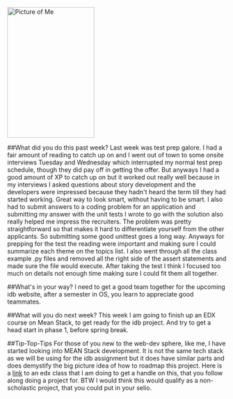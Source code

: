 <d1>
  <img src="http://i1273.photobucket.com/albums/y419/WesleyDraper/WesDraperHeadshot_zps1iotzrhv.jpg" border="0" alt="Picture of Me"style="width:200px;height:300px;">
</d1>

##What did you do this past week?
Last week was test prep galore.  I had a fair amount of reading to catch up on and I went out of town to some onsite interviews Tuesday and Wednesday which interrupted my normal test prep schedule, though they did pay off in getting the offer. But anyways I had a good amount of XP to catch up on but it worked out really well because in my interviews I asked questions about story development and the developers were impressed because they hadn't heard the term till they had started working. Great way to look smart, without having to be smart. I also had to submit answers to a coding problem for an application and submitting my answer with the unit tests I wrote to go with the solution also really helped me impress the recruiters. The problem was pretty straightforward so that makes it hard to differentiate yourself from the other applicants. So submitting some good unittest goes a long way.
Anyways for prepping for the test the reading were important and making sure I could summarize each theme on the topics list. I also went through all the class example .py files and removed all the right side of the assert statements and made sure the file would execute. 
After taking the test I think I focused too much on details not enough time making sure I could fit them all together.

##What's in your way?
I need to get a good team together for the upcoming idb website, after a semester in OS, you learn to appreciate good teammates. 

##What will you do next week?
This week I am going to finish up an EDX course on Mean Stack, to get ready for the idb project. And try to get a head start in phase 1, before spring break. 

##Tip-Top-Tips 
For those of you new to the web-dev sphere, like me, I have started looking into MEAN Stack development. It is not the same tech stack as we will be using for the idb assignment but it does have similar parts and does demystify the big picture idea of how to roadmap this project. Here is a [link](https://courses.edx.org/courses/course-v1:MongoDBx+M101x+3T2015/info) to an edx class that I am doing to get a handle on this, that you follow along doing a project for. BTW I would think this would qualify as a non-scholastic project, that you could put in your selio. 
